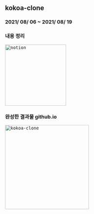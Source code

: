 ## kokoa-clone

### 2021/ 08/ 06 ~ 2021/ 08/ 19

### 내용 정리
[<kbd><img width="200" alt="notion" src="https://user-images.githubusercontent.com/50203674/129452011-d1256eff-fb0d-4048-82f7-534ded0f6221.png"/></kbd>](https://pastoral-kryptops-7c4.notion.site/0a384fe73d224e9ab56c138d09ba3c09) 

### 완성한 결과물 github.io
[<kbd><img width="275" alt="kokoa-clone" src="https://user-images.githubusercontent.com/50203674/128726597-3f4393b7-6d4b-48d1-9918-6d586d0abce9.png"></kbd>](https://k010103.github.io/kokoa-clone/)
